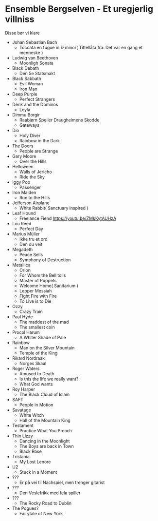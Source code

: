 # Ensemble Bergselven - Et uregjerlig villniss

Disse bør vi klare

- Johan Sebastian Bach
  - Toccata en fugue in D minor( Tittellåta fra: Det var en gang et menneske )
- Ludwig van Beethoven
  - Moonligh Sonata
- Black Debath
  - Den 5e Statsmakt
- Black Sabbath
  - Evil Woman
  - Iron Man
- Deep Purple
  - Perfect Strangers
- Derik and the Dominos
  - Leyla
- Dimmu Borgir
  - Raabjørn Speiler Draugheimens Skodde
  - Gateways
- Dio
  - Holy Diver
  - Rainbow in the Dark
- The Doors
  - People are Strange
- Gary Moore
  - Over the Hills
- Helloween
  - Walls of Jericho
  - Ride the Sky
- Iggy Pop
  - Passenger
- Iron Maiden
  - Run to the Hills
- Jefferson Airplane
  - White Rabbit( Sanctuary inspired )
- Leaf Hound
  - Freelance Fiend https://youtu.be/ZMkKytAUHzA
- Lou Reed
  - Perfect Day
- Marius Müller
  - Ikke tru et ord
  - Den du veit
- Megadeth
  - Peace Sells
  - Symphony of Destruction
- Metallica
  - Orion
  - For Whom the Bell tolls
  - Master of Puppets
  - Welcome Home( Sanitarium )
  - Lepper Messiah
  - Fight Fire with Fire
  - To Live is to Die
- Ozzy
  - Crazy Train
- Paul Hyde
  - The maddest of the mad
  - The smallest coin
- Procol Harum
  - A Whiter Shade of Pale
- Rainbow
  - Man on the Silver Mountain
  - Temple of the King
- Rikard Nordraak
  - Norges Skaal
- Roger Waters
  - Amused to Death
  - Is this the life we really want?
  - What God wants
- Roy Harper
  - The Black Cloud of Islam
- SAFT
  - People in Motion
- Savatage
  - White Witch
  - Hall of the Mountain King
- Testament
  - Practice What You Preach
- Thin Lizzy
  - Dancing in the Moonlight
  - The Boys are back in Town
  - Black Rose
- Tristania
  - My Lost Lenore
- U2
  - Stuck in a Moment
- ???
  - Er på vei til Nachspiel, men trenger gitarist
- ???
  - Den Veslefrikk med fela spiller
- ???
  - The Rocky Road to Dublin
- The Pogues?
  - Fairytale of New York
